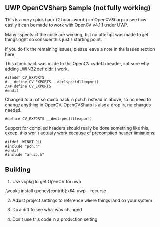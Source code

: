 ## UWP OpenCVSharp Sample (not fully working)

This is a very quick hack (2 hours worth) on OpenCVSharp to see how easily it can be made to work with OpenCV v4.1.1 under UWP.

Many aspects of the code are working, but no attempt was made to get things right so consider this just a starting point.

If you do fix the remaining issues, please leave a note in the issues section here.

This dumb hack was made to the OpenCV cvdef.h header, not sure why adding _WIN32 def didn't work.

```
#ifndef CV_EXPORTS
#   define CV_EXPORTS __declspec(dllexport)
//# define CV_EXPORTS
#endif
```

Changed to a not so dumb hack in pch.h instead of above, so no need to change anything in OpenCV.  OpenCVSharp is also a drop in, no changes needed.

```
#define CV_EXPORTS __declspec(dllexport)
```

Support for compiled headers should really be done something like this, except this won't actually work because of precompiled header limitations:


```
#ifdef _WINRT_DLL
#include "pch.h"
#endif
#include "aruco.h"
```

## Building

1. Use vcpkg to get OpenCV for uwp

.\vcpkg install opencv[contrib]:x64-uwp --recurse

2. Adjust project settings to reference where things land on your system

3. Do a diff to see what was changed

4. Don't use this code in a production setting

